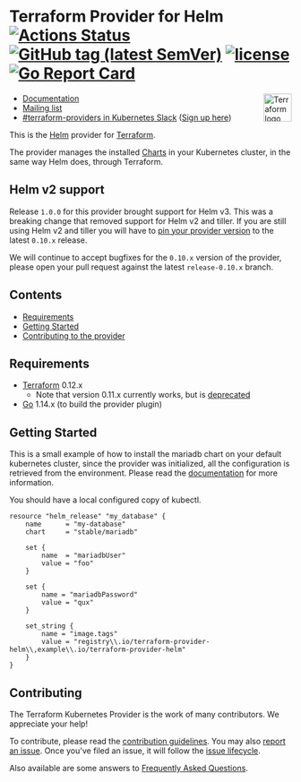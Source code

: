 Terraform Provider for Helm
[![Actions Status](https://github.com/terraform-providers/terraform-provider-helm/workflows/tests/badge.svg)](https://github.com/hashicorp/terraform-provider-helm/actions)
[![GitHub tag (latest SemVer)](https://img.shields.io/github/v/tag/hashicorp/terraform-provider-helm?label=release)](https://github.com/terraform-providers/terraform-provider-helm/releases)
[![license](https://img.shields.io/github/license/hashicorp/terraform-provider-helm.svg)]()
[![Go Report Card](https://goreportcard.com/badge/github.com/hashicorp/terraform-provider-helm)](https://goreportcard.com/report/github.com/hashicorp/terraform-provider-helm)
===========================
<a href="https://terraform.io">
    <img src="https://cdn.rawgit.com/hashicorp/terraform-website/master/content/source/assets/images/logo-hashicorp.svg" alt="Terraform logo" title="Terrafpr," align="right" height="50" />
</a>

- [Documentation](https://www.terraform.io/docs/providers/helm/index.html)
- [Mailing list](http://groups.google.com/group/terraform-tool)
- [#terraform-providers in Kubernetes Slack](https://kubernetes.slack.com/messages/CJY6ATQH4) ([Sign up here](http://slack.k8s.io/))


This is the [Helm](https://github.com/kubernetes/helm) provider for [Terraform](https://www.terraform.io/).

The provider manages the installed [Charts](https://github.com/helm/charts) in your Kubernetes cluster, in the same way Helm does, through Terraform.


## Helm v2 support 


Release `1.0.0` for this provider brought support for Helm v3. This was a breaking change that removed support for Helm v2 and tiller. If you are still using Helm v2 and tiller you will have to [pin your provider version](https://www.terraform.io/docs/configuration/providers.html#provider-versions) to the latest `0.10.x` release. 

We will continue to accept bugfixes for the `0.10.x` version of the provider, please open your pull request against the latest `release-0.10.x` branch. 


## Contents

* [Requirements](#requirements)
* [Getting Started](#getting-started)
* [Contributing to the provider](#contributing)

## Requirements

-	[Terraform](https://www.terraform.io/downloads.html) 0.12.x
    - Note that version 0.11.x currently works, but is [deprecated](https://www.hashicorp.com/blog/deprecating-terraform-0-11-support-in-terraform-providers/)
-	[Go](https://golang.org/doc/install) 1.14.x (to build the provider plugin)

## Getting Started

This is a small example of how to install the mariadb chart on your default
kubernetes cluster, since the provider was initialized, all the configuration
is retrieved from the environment. Please read the [documentation](https://www.terraform.io/docs/providers/helm/index.html) for more
information.

You should have a local configured copy of kubectl.

```hcl
resource "helm_release" "my_database" {
    name      = "my-database"
    chart     = "stable/mariadb"

    set {
        name  = "mariadbUser"
        value = "foo"
    }

    set {
        name = "mariadbPassword"
        value = "qux"
    }

    set_string {
        name = "image.tags"
        value = "registry\\.io/terraform-provider-helm\\,example\\.io/terraform-provider-helm"
    }
}
```


## Contributing

The Terraform Kubernetes Provider is the work of many contributors. We appreciate your help!

To contribute, please read the [contribution guidelines](_about/CONTRIBUTING.md). You may also [report an issue](https://github.com/hashicorp/terraform-provider-helm/issues/new/choose). Once you've filed an issue, it will follow the [issue lifecycle](_about/ISSUES.md).

Also available are some answers to [Frequently Asked Questions](_about/FAQ.md).
